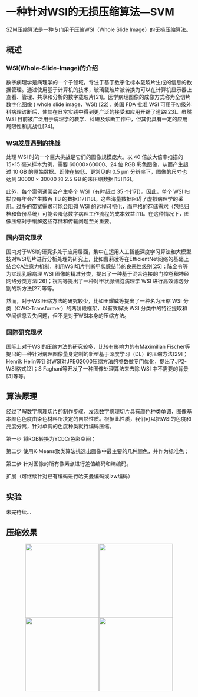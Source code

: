 # 一种针对WSI的无损压缩算法—SVM

SZM压缩算法是一种专门用于压缩WSI（Whole Slide Image）的无损压缩算法。

## 概述

### WSI(Whole-Slide-Image)的介绍

数字病理学是病理学的一个子领域，专注于基于数字化标本载玻片生成的信息的数据管理。通过使用基于计算机的技术，玻璃载玻片被转换为可以在计算机显示器上查看、管理、共享和分析的数字载玻片[21]。医学病理图像的成像方式称为全切片数字化图像 ( whole slide image，WSI) [22]，美国 FDA 批准 WSI 可用于初级外科病理诊断后，使其在日常实践中得到更广泛的接受和应用开辟了道路[23]。虽然 WSI 目前被广泛用于病理学的教学、科研及诊断工作中，但其仍具有一定的应用局限性和挑战性[24]。 

### WSI发展遇到的挑战

处理 WSI 时的一个巨大挑战是它们的图像规模庞大。以 40 倍放大倍率扫描的 15×15 毫米样本为例，需要 60000×60000、24 位 RGB 彩色图像，从而产生超过 10 GB 的原始数据。即使在较低、更常见的 0.5 μm 分辨率下，图像的尺寸也达到 30000 × 30000 和 2.5 GB 的未压缩数据[15][16]。

此外，每个案例通常会产生多个 WSI（有时超过 35 个[17]）。因此，单个 WSI 扫描仪每年会产生数百 TB 的数据[17][18]。这些海量数据阻碍了虚拟病理学的采用。过多的带宽需求可能会阻碍 WSI 的远程可视化，而严格的存储需求（包括归档和备份系统）可能会降低数字病理工作流程的成本效益[11]。在这种情况下，图像压缩对于缓解这些存储和传输问题至关重要。

### 国内研究现状

国内对于WSI的研究多处于应用层面，集中在运用人工智能深度学习算法和大模型技对WSI切片进行分析处理的研究上，比如曹莉凌等在EfficientNet网络的基础上结合CA注意力机制，利用WSI切片判断甲状腺结节的良恶性级别[25]；陈金令等为实现乳腺病理 WSI 图像的精准分类，提出了一种基于混合连接的门控卷积神经网络分类方法[26]；祝闯等提出了一种对甲状腺细胞病理学 WSI 进行高效滤泡分割的新方法[27]等等。

然而，对于WSI压缩方法的研究较少，比如王耀威等提出了一种名为压缩 WSI 分类（CWC-Transformer）的两阶段框架，以有效解决 WSI 分类中的特征提取和空间信息丢失问题，但不是对于WSI本身的压缩方法。

### 国际研究现状

国际上对于WSI的压缩方法的研究较多，比较有影响力的有Maximilian Fischer等提出的一种针对病理图像量身定制的新型基于深度学习（DL）的压缩方法[29]；Henrik Helin等针对WSI对JPEG2000压缩方法的参数做专门优化，提出了JP2-WSI格式[2]；S Faghani等开发了一种图像处理算法来去除 WSI 中不需要的背景[3]等等。

## 算法原理

经过了解数字病理切片的制作步骤，发现数字病理切片具有颜色种类单调，图像基本颜色色度由染色材料所决定的自然性质。根据此性质，我们可以把WSI的色度和亮度分离，针对单调的色度种类就行编码压缩。

第一步 将RGB转换为YCbCr色彩空间；

第二步 使用K-Means聚类算法挑选出图像中最主要的几种颜色，并作为标准色；

第三步 针对图像的所有像素点进行差值编码和熵编码。

扩展（可继续针对已有编码进行哈夫曼编码或lzw编码）
## 实验
未完待续...

## 压缩效果
<center class="half">
    <img src="https://github.com/Baitlo/SZM/assets/165011236/9003188d-5b87-4a34-8b06-71701687665c" width="200"/><img src="https://github.com/Baitlo/SZM/assets/165011236/93978dbf-a07f-4969-b02d-8c454719715d" width="200"><img src="https://github.com/Baitlo/SZM/assets/165011236/ebefa2e1-4c1a-44e2-8cf8-4b29cdd445a5" width="200"/><img src="https://github.com/Baitlo/SZM/assets/165011236/5901bb42-b0bf-4182-9a89-2bf0b4fe7f0d" width="200"/>
</center>


